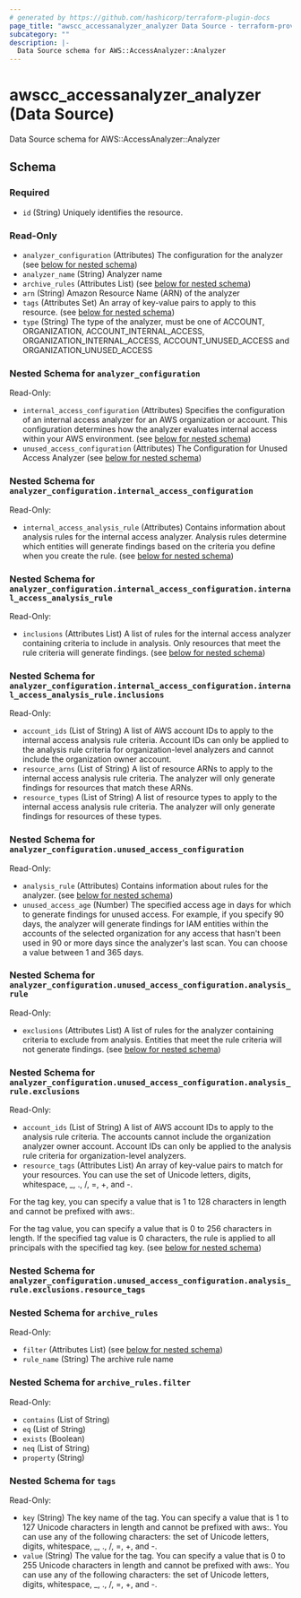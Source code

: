 ```yaml
---
# generated by https://github.com/hashicorp/terraform-plugin-docs
page_title: "awscc_accessanalyzer_analyzer Data Source - terraform-provider-awscc"
subcategory: ""
description: |-
  Data Source schema for AWS::AccessAnalyzer::Analyzer
---
```


# awscc_accessanalyzer_analyzer (Data Source)

Data Source schema for AWS::AccessAnalyzer::Analyzer



<!-- schema generated by tfplugindocs -->
## Schema

### Required

- `id` (String) Uniquely identifies the resource.

### Read-Only

- `analyzer_configuration` (Attributes) The configuration for the analyzer (see [below for nested schema](#nestedatt--analyzer_configuration))
- `analyzer_name` (String) Analyzer name
- `archive_rules` (Attributes List) (see [below for nested schema](#nestedatt--archive_rules))
- `arn` (String) Amazon Resource Name (ARN) of the analyzer
- `tags` (Attributes Set) An array of key-value pairs to apply to this resource. (see [below for nested schema](#nestedatt--tags))
- `type` (String) The type of the analyzer, must be one of ACCOUNT, ORGANIZATION, ACCOUNT_INTERNAL_ACCESS, ORGANIZATION_INTERNAL_ACCESS, ACCOUNT_UNUSED_ACCESS and ORGANIZATION_UNUSED_ACCESS

<a id="nestedatt--analyzer_configuration"></a>
### Nested Schema for `analyzer_configuration`

Read-Only:

- `internal_access_configuration` (Attributes) Specifies the configuration of an internal access analyzer for an AWS organization or account. This configuration determines how the analyzer evaluates internal access within your AWS environment. (see [below for nested schema](#nestedatt--analyzer_configuration--internal_access_configuration))
- `unused_access_configuration` (Attributes) The Configuration for Unused Access Analyzer (see [below for nested schema](#nestedatt--analyzer_configuration--unused_access_configuration))

<a id="nestedatt--analyzer_configuration--internal_access_configuration"></a>
### Nested Schema for `analyzer_configuration.internal_access_configuration`

Read-Only:

- `internal_access_analysis_rule` (Attributes) Contains information about analysis rules for the internal access analyzer. Analysis rules determine which entities will generate findings based on the criteria you define when you create the rule. (see [below for nested schema](#nestedatt--analyzer_configuration--internal_access_configuration--internal_access_analysis_rule))

<a id="nestedatt--analyzer_configuration--internal_access_configuration--internal_access_analysis_rule"></a>
### Nested Schema for `analyzer_configuration.internal_access_configuration.internal_access_analysis_rule`

Read-Only:

- `inclusions` (Attributes List) A list of rules for the internal access analyzer containing criteria to include in analysis. Only resources that meet the rule criteria will generate findings. (see [below for nested schema](#nestedatt--analyzer_configuration--internal_access_configuration--internal_access_analysis_rule--inclusions))

<a id="nestedatt--analyzer_configuration--internal_access_configuration--internal_access_analysis_rule--inclusions"></a>
### Nested Schema for `analyzer_configuration.internal_access_configuration.internal_access_analysis_rule.inclusions`

Read-Only:

- `account_ids` (List of String) A list of AWS account IDs to apply to the internal access analysis rule criteria. Account IDs can only be applied to the analysis rule criteria for organization-level analyzers and cannot include the organization owner account.
- `resource_arns` (List of String) A list of resource ARNs to apply to the internal access analysis rule criteria. The analyzer will only generate findings for resources that match these ARNs.
- `resource_types` (List of String) A list of resource types to apply to the internal access analysis rule criteria. The analyzer will only generate findings for resources of these types.




<a id="nestedatt--analyzer_configuration--unused_access_configuration"></a>
### Nested Schema for `analyzer_configuration.unused_access_configuration`

Read-Only:

- `analysis_rule` (Attributes) Contains information about rules for the analyzer. (see [below for nested schema](#nestedatt--analyzer_configuration--unused_access_configuration--analysis_rule))
- `unused_access_age` (Number) The specified access age in days for which to generate findings for unused access. For example, if you specify 90 days, the analyzer will generate findings for IAM entities within the accounts of the selected organization for any access that hasn't been used in 90 or more days since the analyzer's last scan. You can choose a value between 1 and 365 days.

<a id="nestedatt--analyzer_configuration--unused_access_configuration--analysis_rule"></a>
### Nested Schema for `analyzer_configuration.unused_access_configuration.analysis_rule`

Read-Only:

- `exclusions` (Attributes List) A list of rules for the analyzer containing criteria to exclude from analysis. Entities that meet the rule criteria will not generate findings. (see [below for nested schema](#nestedatt--analyzer_configuration--unused_access_configuration--analysis_rule--exclusions))

<a id="nestedatt--analyzer_configuration--unused_access_configuration--analysis_rule--exclusions"></a>
### Nested Schema for `analyzer_configuration.unused_access_configuration.analysis_rule.exclusions`

Read-Only:

- `account_ids` (List of String) A list of AWS account IDs to apply to the analysis rule criteria. The accounts cannot include the organization analyzer owner account. Account IDs can only be applied to the analysis rule criteria for organization-level analyzers.
- `resource_tags` (Attributes List) An array of key-value pairs to match for your resources. You can use the set of Unicode letters, digits, whitespace, _, ., /, =, +, and -.

For the tag key, you can specify a value that is 1 to 128 characters in length and cannot be prefixed with aws:.

For the tag value, you can specify a value that is 0 to 256 characters in length. If the specified tag value is 0 characters, the rule is applied to all principals with the specified tag key. (see [below for nested schema](#nestedatt--analyzer_configuration--unused_access_configuration--analysis_rule--exclusions--resource_tags))

<a id="nestedatt--analyzer_configuration--unused_access_configuration--analysis_rule--exclusions--resource_tags"></a>
### Nested Schema for `analyzer_configuration.unused_access_configuration.analysis_rule.exclusions.resource_tags`






<a id="nestedatt--archive_rules"></a>
### Nested Schema for `archive_rules`

Read-Only:

- `filter` (Attributes List) (see [below for nested schema](#nestedatt--archive_rules--filter))
- `rule_name` (String) The archive rule name

<a id="nestedatt--archive_rules--filter"></a>
### Nested Schema for `archive_rules.filter`

Read-Only:

- `contains` (List of String)
- `eq` (List of String)
- `exists` (Boolean)
- `neq` (List of String)
- `property` (String)



<a id="nestedatt--tags"></a>
### Nested Schema for `tags`

Read-Only:

- `key` (String) The key name of the tag. You can specify a value that is 1 to 127 Unicode characters in length and cannot be prefixed with aws:. You can use any of the following characters: the set of Unicode letters, digits, whitespace, _, ., /, =, +, and -.
- `value` (String) The value for the tag. You can specify a value that is 0 to 255 Unicode characters in length and cannot be prefixed with aws:. You can use any of the following characters: the set of Unicode letters, digits, whitespace, _, ., /, =, +, and -.
